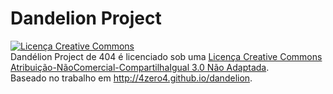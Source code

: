 Dandelion Project
=========


<a rel="license" href="http://creativecommons.org/licenses/by-nc-sa/3.0/deed.pt_BR"><img alt="Licença Creative Commons" style="border-width:0" src="http://i.creativecommons.org/l/by-nc-sa/3.0/88x31.png" /></a><br /><span xmlns:dct="http://purl.org/dc/terms/" property="dct:title">Dandélion Project</span> de <span xmlns:cc="http://creativecommons.org/ns#" property="cc:attributionName">404</span> é licenciado sob uma <a rel="license" href="http://creativecommons.org/licenses/by-nc-sa/3.0/deed.pt_BR">Licença Creative Commons Atribuição-NãoComercial-CompartilhaIgual 3.0 Não Adaptada</a>.<br />Baseado no trabalho em <a xmlns:dct="http://purl.org/dc/terms/" href="http://4zero4.github.io/dandelion" rel="dct:source">http://4zero4.github.io/dandelion</a>.
